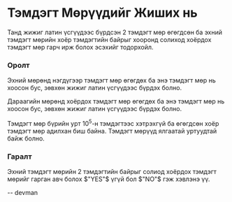 Тэмдэгт Мөрүүдийг Жиших нь
===========
Танд жижиг латин үсгүүдээс бүрдсэн 2 тэмдэгт мөр өгөгдсөн ба эхний тэмдэгт мөрийн хоёр тэмдэгтийн байрыг хооронд солиход хоёрдох тэмдэгт мөр гарч ирж болох эсэхийг тодорхойл.


### Оролт
Эхний мөрөнд нэгдүгээр тэмдэгт мөр өгөгдөх ба энэ тэмдэгт мөр нь хоосон бус, зөвхөн жижиг латин үсгүүдээс бүрдэх болно.

Дараагийн мөрөнд хоёрдох тэмдэгт мөр өгөгдөх ба энэ тэмдэгт мөр нь хоосон бус, зөвхөн жижиг латин үсгүүдээс бүрдэх болно.

Тэмдэгт мөр бүрийн урт $10^5$-н тэмдэгтээс хэтрэхгүй ба өгөгдсөн хоёр тэмдэгт мөр адилхан биш байна. Тэмдэгт мөрүүд ялгаатай уртуудтай байж болно.


### Гаралт
Эхний тэмдэгт мөрийн 2 тэмдэгтийн байрыг солиод хоёрдох тэмдэгт мөрийг гарган авч болох $"YES"$ үгүй бол $"NO"$ гэж хэвлэнэ үү.

-- devman
